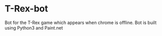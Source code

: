 # T-Rex-bot
Bot for the T-Rex game which appears when chrome is offline. Bot is built using Python3 and Paint.net
